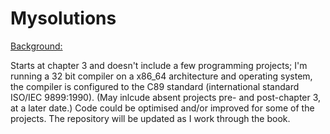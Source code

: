 # Mysolutions

<u>Background:</u>  
  
Starts at chapter 3 and doesn't include a few programming projects; I'm running a 32 bit compiler on a x86_64 architecture and operating system, the compiler is configured to the C89 standard (international standard ISO/IEC 9899:1990). (May inlcude absent projects pre- and post-chapter 3, at a later date.) Code could be optimised and/or improved for some of the projects. The repository will be updated as I work through the book.
